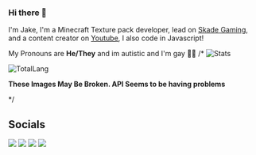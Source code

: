### Hi there 👋
I'm Jake, I'm a Minecraft Texture pack developer, lead on [Skade Gaming](https://skadegaming.com/), and a content creator on [Youtube](https://www.youtube.com/@jplays_12), I also code in Javascript!

My Pronouns are **He/They** and im autistic and I'm gay 🏳️‍🌈
/*
![Stats](https://github-readme-stats.vercel.app/api?username=Jakeplays12&count_private=true&show_icons=true&theme=transparent)

![TotalLang](https://github-readme-stats.vercel.app/api/top-langs/?username=Jakeplays12&langs_count=10&theme=transparent&&layout=compact)

**These Images May Be Broken. API Seems to be having problems**

*/
## Socials

[![](https://img.shields.io/badge/-Mastodon-purple)](https://universeodon.com/@jplays_12)
[![](https://img.shields.io/badge/-Twitter-blue)](https://twitter.com/jplays_12)
[![](https://img.shields.io/badge/-Youtube-red)](https://www.youtube.com/@jplays_12)
[![](https://img.shields.io/badge/-twitch-blueviolet)](https://www.twitch.tv/jakeplays_12)

